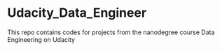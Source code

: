 # Udacity_Data_Engineer
This repo contains codes for projects from the nanodegree course Data Engineering on Udacity
